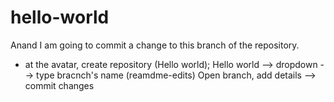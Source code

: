 # hello-world
Anand
I am going to commit a change to this branch of the repository. 
+ at the avatar, create repository (Hello world); 
Hello world --> dropdown --> type bracnch's name (reamdme-edits)
Open branch, add details --> commit changes
